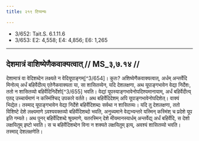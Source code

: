 ```yaml
---
title: २१९ टिप्पन्यः

---
```

- 3/652: Tait.S. 6.1.11.6
- 3/653: E2: 4,558; E4: 4,856; E6: 1,265

____________________________________________


## देशमात्रं वाशिष्येणैकवाक्यत्वात् // MS_३,७.१४ //

देशामात्रं वा वेदिशब्देन लक्ष्यते न वेदियूपाङ्गम्[^3/654]। कुतः? अशिष्येणैकवाक्यत्वात्, अर्धम् अन्तर्वेदि मिनोत्य् अर्धं बहिर्वेदीत्य् एतेनैकवाक्यता या, सा शासितव्येन, यदि देशलक्षणा, अथ यूपाङ्गभावेन वेद्या निर्देशः, ततो न शासितव्यो बहिर्वेदिनिर्देशो[^3/655] भवति। वेद्यां यूपस्याङ्गभावेनोपदिश्यमानायाम्, अर्धं बहिर्वेदीत्य् एतद् उच्चार्यमाणं न कस्मिंश्चिद् उपकारे वर्तते।
अथ बहिर्वेदिदेशम् अपि यूपाङ्गभावेनोपदिशेत्। वाक्यं भिद्येत। तस्माद् यूपाङ्गभावेन वेद्या निर्देशे बहिर्वेदिशब्दः सर्वथा न शासितव्यः। यदि तु देशलक्षणा, ततो विशिष्टे देशे लक्ष्यमाणे ऽवश्यवक्तव्यो बहिर्वेदिशब्दो भवति, अनुच्यमाने वेद्यभ्यन्तरे यस्मिन् कस्मिंश् च प्रदेशे यूप इति गम्यते। अथ पुनर् बहिर्वेदिशब्दे श्रूयमाणे, यतरस्मिन् देशे मीयमानस्यार्धम् अन्तर्वेद्य् अर्धं बहिर्वेदि, स देशो लक्षयितुम् इष्टो भवति। स च बहिर्वेदिशब्देन विना न शक्यते लक्षयितुम् इत्य्, अवश्यं शासितव्यो भवति। तस्माद् देशलक्षणेति।
